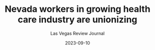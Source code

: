 ---
title: 'Nevada workers in growing health care industry are unionizing'
featuredImg: '/seiu-website/post_imgs/2023/homecare-1.png'
type: 'News Article'
url: 'https://www.reviewjournal.com/business/nevada-workers-in-growing-health-care-industry-are-unionizing-2896793/'
excerpt: Home care workers across Nevada are using Labor Day to celebrate a recent, successful push to unionize, with an estimated 1,000 workers who have joined or are voting to join a health care union that already helped it score a new minimum wage requirement earlier this summer, SEIU Local 1107 said.
date: 2023-09-10
author: Las Vegas Review Journal
---